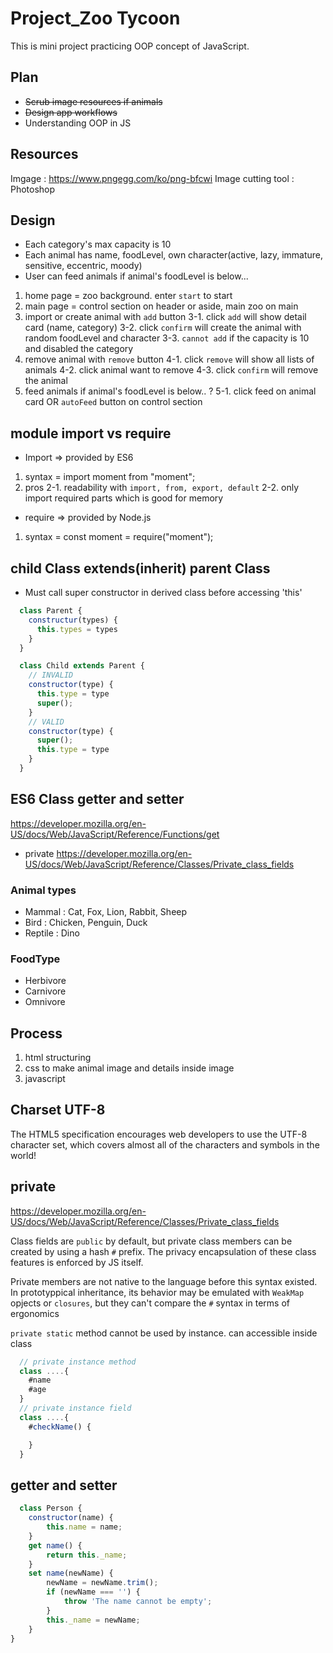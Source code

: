 # Project_Zoo Tycoon

This is mini project practicing OOP concept of JavaScript.<br />
## Plan
* ~~Scrub image resources if animals~~
* ~~Design app workflows~~
* Understanding OOP in JS

## Resources
Imgage : https://www.pngegg.com/ko/png-bfcwi
Image cutting tool : Photoshop

## Design
* Each category's max capacity is 10
* Each animal has name, foodLevel, own character(active, lazy, immature, sensitive, eccentric, moody)
* User can feed animals if animal's foodLevel is below...

1. home page = zoo background. enter `start` to start
2. main page = control section on header or aside, main zoo on main
3. import or create animal with `add` button
  3-1. click `add` will show detail card (name, category)
  3-2. click `confirm` will create the animal with random foodLevel and character
  3-3. `cannot add` if the capacity is 10 and disabled the category
4. remove animal with `remove` button
  4-1. click `remove` will show all lists of animals
  4-2. click animal want to remove
  4-3. click `confirm` will remove the animal
5. feed animals if animal's foodLevel is below.. ?
  5-1. click feed on animal card OR `autoFeed` button on control section

## module import vs require
* Import => provided by ES6
1. syntax = import moment from "moment";
2. pros
  2-1. readability with `import, from, export, default`
  2-2. only import required parts which is good for memory
* require => provided by Node.js
1. syntax = const moment = require("moment");

## child Class extends(inherit) parent Class
* Must call super constructor in derived class before accessing 'this'
```js
  class Parent {
    constructur(types) {
      this.types = types
    }
  }

  class Child extends Parent {
    // INVALID
    constructor(type) {
      this.type = type
      super();
    }
    // VALID
    constructor(type) {
      super();
      this.type = type
    }
  }
```

## ES6 Class getter and setter
https://developer.mozilla.org/en-US/docs/Web/JavaScript/Reference/Functions/get
* private
https://developer.mozilla.org/en-US/docs/Web/JavaScript/Reference/Classes/Private_class_fields

### Animal types
* Mammal : Cat, Fox, Lion, Rabbit, Sheep
* Bird : Chicken, Penguin, Duck
* Reptile : Dino

### FoodType
* Herbivore
* Carnivore
* Omnivore

## Process
1. html structuring
2. css to make animal image and details inside image
3. javascript

## Charset UTF-8
The HTML5 specification encourages web developers to use the UTF-8 character set, which covers almost all of the characters and symbols in the world!

## private
https://developer.mozilla.org/en-US/docs/Web/JavaScript/Reference/Classes/Private_class_fields

Class fields are `public` by default, but private class members can be created by using a hash `#` prefix. The privacy encapsulation of these class features is enforced  by JS itself.

Private members are not native to the language before this syntax existed. In prototyppical inheritance, its behavior may be emulated with `WeakMap` opjects or `closures`, but they can't compare the `#` syntax in terms of ergonomics

`private static` method cannot be used by instance. can accessible inside class

```js
  // private instance method
  class ....{
    #name
    #age
  }
  // private instance field
  class ....{
    #checkName() {

    }
  }
```

## getter and setter
```js
  class Person {
    constructor(name) {
        this.name = name;
    }
    get name() {
        return this._name;
    }
    set name(newName) {
        newName = newName.trim();
        if (newName === '') {
            throw 'The name cannot be empty';
        }
        this._name = newName;
    }
}
```